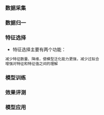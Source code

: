 ### 数据采集

### 数据归一

### 特征选择

- 特征选择主要有两个功能：
```markdown
减少特征数量、降维，使模型泛化能力更强，减少过拟合
增强对特征和特征值之间的理解
```

### 模型训练

### 效果评测

### 模型应用